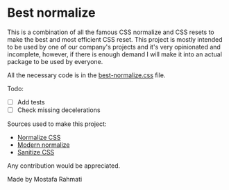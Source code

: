 # Best normalize

This is a combination of all the famous CSS normalize and CSS resets to make the best and most efficient CSS reset. This project is mostly intended to be used by one of our company's projects and it's very opinionated and incomplete, however, if there is enough demand I will make it into an actual package to be used by everyone.

All the necessary code is in the [best-normalize.css](/best-normalize.css) file.

Todo:

- [ ] Add tests
- [ ] Check missing decelerations

Sources used to make this project:

- [Normalize CSS](https://github.com/necolas/normalize.css)
- [Modern normalize](https://github.com/sindresorhus/modern-normalize)
- [Sanitize CSS](https://github.com/csstools/sanitize.css)

Any contribution would be appreciated.

Made by Mostafa Rahmati
